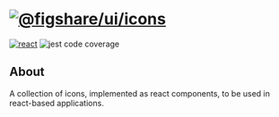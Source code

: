 # [![][figshare]](#about)

[![][react]][react-url]
![][coverage]


## About

A collection of icons, implemented as react components, to be used in react-based applications.


[react]: https://img.shields.io/badge/react-16.x.x-darkgreen?logo=react "react"
[react-url]: https://reactjs.org/

[coverage]: https://img.shields.io/badge/code_coverage-100%25-brightgreen?logo=jest "jest code coverage"

[figshare]: https://img.shields.io/badge/-%40figshare%2Ficons-blue?logo=npm&style=for-the-badge "@figshare/ui/icons"

